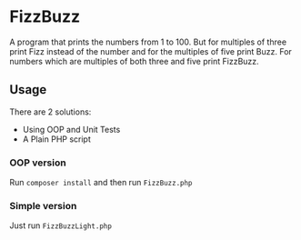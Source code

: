 # FizzBuzz

A program that prints the numbers from 1 to 100. But for multiples of three print Fizz instead of the number and for the multiples of five print Buzz. For numbers which are multiples of both three and five print FizzBuzz.

## Usage

There are 2 solutions:

- Using OOP and Unit Tests
- A Plain PHP script

### OOP version
Run `composer install` and then run `FizzBuzz.php`

### Simple version
Just run `FizzBuzzLight.php`